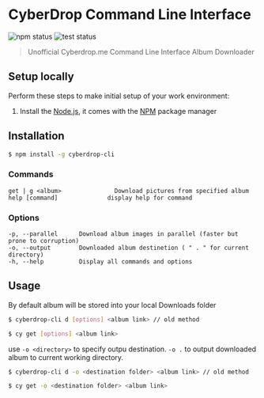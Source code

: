 # CyberDrop Command Line Interface
![npm status](https://github.com/izqalan/CyberDrop-cli/workflows/Node.js%20Package/badge.svg)
![test status](https://github.com/izqalan/CyberDrop-cli/workflows/Test/badge.svg)
> Unofficial Cyberdrop.me Command Line Interface Album Downloader 

## Setup locally
Perform these steps to make initial setup of your work environment:
  1. Install the [Node.js](https://nodejs.org), it comes with the [NPM](https://docs.npmjs.com/) package manager
  
## Installation
```bash
$ npm install -g cyberdrop-cli
```

### Commands
```
get | g <album>               Download pictures from specified album
help [command]              display help for command
```

### Options

```
-p, --parallel      Download album images in parallel (faster but prone to corruption)
-o, --output        Downloaded album destinetion ( " . " for current directory)
-h, --help          Display all commands and options
```

## Usage
By default album will be stored into your local Downloads folder

```bash
$ cyberdrop-cli d [options] <album link> // old method

$ cy get [options] <album link>
```

use ``-o <directory>`` to specify outpu destination. ``-o .`` to output downloaded album to current working directory. 

```bash
$ cyberdrop-cli d -o <destination folder> <album link> // old method

$ cy get -o <destination folder> <album link>
```
